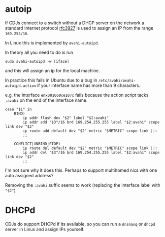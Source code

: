 # autoip

If CDJs connect to a switch without a DHCP server on the network a standard Internet protocol [rfc3927](https://tools.ietf.org/html/rfc3927) is used to assign an IP from the range `169.254/16`.

In Linux this is implemented by `avahi-autoipd`.

In theory all you need to do is run

    sudo avahi-autoipd -w [iface]

and this will assign an ip for the local machine.


In practice this fails in Ubuntu due to a bug in `/etc/avahi/avahi-autoipd.action` if your interface name has more than 9 characters.

e.g. the interface `enx001060ce107c` fails because the action script tacks `:avahi` on the end of the interface name.

    case "$1" in
        BIND)
            ip addr flush dev "$2" label "$2:avahi"
            ip addr add "$3"/16 brd 169.254.255.255 label "$2:avahi" scope link dev "$2"
            ip route add default dev "$2" metric "$METRIC" scope link ||:
            ;;

        CONFLICT|UNBIND|STOP)
            ip route del default dev "$2" metric "$METRIC" scope link ||:
            ip addr del "$3"/16 brd 169.254.255.255 label "$2:avahi" scope link dev "$2"
            ;;

I'm not sure why it does this. Perhaps to support multihomed nics with one auto assigned address?

Removing the `:avahi` suffix seems to work  (replacing the interface label with `"$2"`)

# DHCPd

CDJs do support DHCPd if its available, so you can run a `dnsmasq` or `dhcpd` server in Linux and assign IPs yourself.